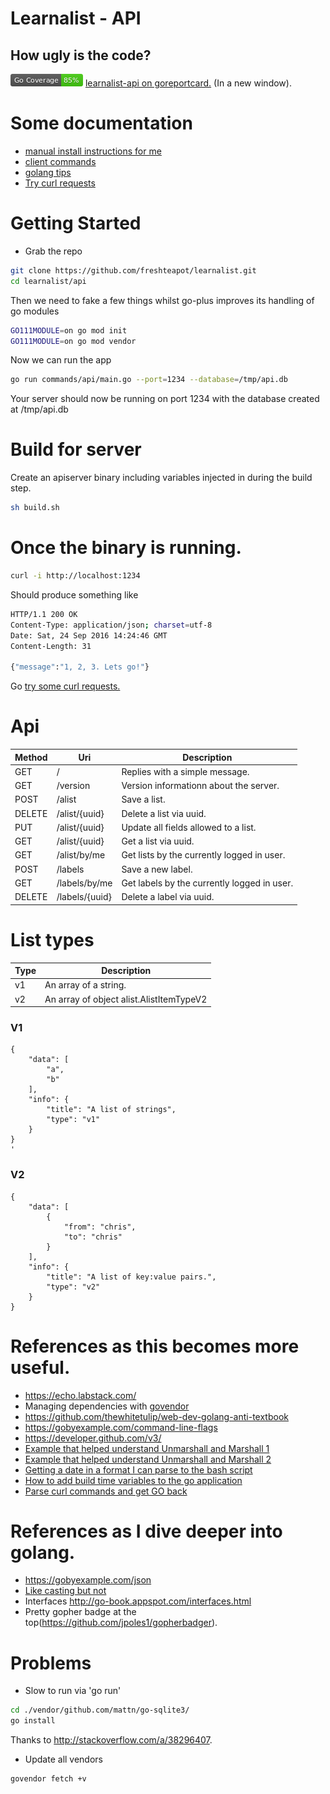 # Learnalist - API

## How ugly is the code?
![Code coverage, manually ran](./coverage_badge.png) <a href="https://goreportcard.com/report/github.com/freshteapot/learnalist-api" target="_blank">learnalist-api on goreportcard.</a> (In a new window).

# Some documentation
* [manual install instructions for me](./doc/INSTALL.md)
* [client commands](./doc/client.md)
* [golang tips](./doc/tips.md)
* [Try curl requests](./doc/play.along.md)

# Getting Started

* Grab the repo
```sh
git clone https://github.com/freshteapot/learnalist.git
cd learnalist/api
```
Then we need to fake a few things whilst go-plus improves its handling of go modules
```sh
GO111MODULE=on go mod init
GO111MODULE=on go mod vendor
```
Now we can run the app
```sh
go run commands/api/main.go --port=1234 --database=/tmp/api.db
```
Your server should now be running on port 1234 with the database created at /tmp/api.db


# Build for server
Create an apiserver binary including variables injected in during the build step.
```sh
sh build.sh
```

# Once the binary is running.
```sh
curl -i http://localhost:1234
```

Should produce something like
```sh
HTTP/1.1 200 OK
Content-Type: application/json; charset=utf-8
Date: Sat, 24 Sep 2016 14:24:46 GMT
Content-Length: 31

{"message":"1, 2, 3. Lets go!"}
```

Go [try some curl requests.](./doc/play.along.md)

# Api

| Method | Uri | Description |
| --- | --- | --- |
| GET | / | Replies with a simple message. |
| GET | /version | Version informationn about the server. |
| POST | /alist | Save a list. |
| DELETE | /alist/{uuid} | Delete a list via uuid. |
| PUT | /alist/{uuid} | Update all fields allowed to a list. |
| GET | /alist/{uuid} | Get a list via uuid. |
| GET | /alist/by/me | Get lists by the currently logged in user. |
| POST | /labels | Save a new label. |
| GET | /labels/by/me | Get labels by the currently logged in user. |
| DELETE | /labels/{uuid} | Delete a label via uuid. |



# List types

| Type | Description |
| --- | --- |
| v1 | An array of a string.|
| v2 | An array of object alist.AlistItemTypeV2 |

### V1

```
{
    "data": [
        "a",
        "b"
    ],
    "info": {
        "title": "A list of strings",
        "type": "v1"
    }
}
'
```

### V2

```
{
    "data": [
        {
            "from": "chris",
            "to": "chris"
        }
    ],
    "info": {
        "title": "A list of key:value pairs.",
        "type": "v2"
    }
}
```

# References as this becomes more useful.

* https://echo.labstack.com/
* Managing dependencies with [govendor](https://github.com/kardianos/govendor)
* https://github.com/thewhitetulip/web-dev-golang-anti-textbook
* https://gobyexample.com/command-line-flags
* https://developer.github.com/v3/
* [Example that helped understand Unmarshall and Marshall 1](http://mattyjwilliams.blogspot.no/2013/01/using-go-to-unmarshal-json-lists-with.html)
* [Example that helped understand Unmarshall and Marshall 2](https://gist.github.com/mdwhatcott/8dd2eef0042f7f1c0cd8)
* [Getting a date in a format I can parse to the bash script](https://stackoverflow.com/questions/21363187/git-show-dates-in-utc)
* [How to add build time variables to the go application](https://github.com/Ropes/go-linker-vars-example)
* [Parse curl commands and get GO back](https://mholt.github.io/curl-to-go)

# References as I dive deeper into golang.
* https://gobyexample.com/json
* [Like casting but not](https://golang.org/ref/spec#Type_assertions)
* Interfaces http://go-book.appspot.com/interfaces.html
* Pretty gopher badge at the top(https://github.com/jpoles1/gopherbadger).

# Problems

* Slow to run via 'go run'
```sh
cd ./vendor/github.com/mattn/go-sqlite3/
go install
```

Thanks to http://stackoverflow.com/a/38296407.

* Update all vendors
```sh
govendor fetch +v
```
